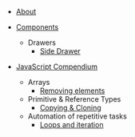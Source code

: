 <!-- docs/_sidebar.md -->

* [About](/)
* [Components](components/_getting-started.md)
    * Drawers
         * [Side Drawer](components/side-drawer.md)

* [JavaScript Compendium](javascript-compendium/_getting-started.md)
    * Arrays
        * [Removing elements](javascript-compendium/array-removing-elements.md)
    * Primitive & Reference Types
        * [Copying & Cloning](javascript-compendium/copying-cloning.md)
    * Automation of repetitive tasks
        * [Loops and iteration](javascript-compendium/loops-and-iteration.md)
